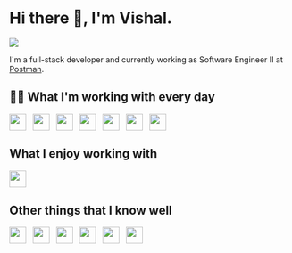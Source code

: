 # Hi there 👋, I'm Vishal.

<a href="https://github.com/VShingala" target="_blank"><img src="https://img.shields.io/badge/-VShingala-%23333?style=for-the-badge&logo=github&logoColor=white" target="_blank"></a> 

I´m a full-stack developer and currently working as Software Engineer II at [Postman](https://www.postman.com/).

## 👨‍💻 What I'm working with every day

<img align="center" height="30" src="https://cdn.jsdelivr.net/gh/devicons/devicon/icons/github/github-original.svg" />&nbsp;&nbsp;
<img align="center" height="30" src="https://cdn.jsdelivr.net/gh/devicons/devicon/icons/bitbucket/bitbucket-original-wordmark.svg" />&nbsp;&nbsp;
<img align="center" height="30" src="https://cdn.jsdelivr.net/gh/devicons/devicon/icons/amazonwebservices/amazonwebservices-plain-wordmark.svg" />&nbsp;&nbsp;
<img align="center" height="30" src="https://cdn.jsdelivr.net/gh/devicons/devicon/icons/javascript/javascript-plain.svg">&nbsp;&nbsp;
<img align="center" height="30" src="https://cdn.jsdelivr.net/gh/devicons/devicon/icons/nodejs/nodejs-plain.svg">&nbsp;&nbsp;
<img align="center" height="30" src="https://cdn.jsdelivr.net/gh/devicons/devicon/icons/express/express-original.svg">&nbsp;&nbsp;
<img align="center" height="30" src="https://cdn.jsdelivr.net/gh/devicons/devicon/icons/npm/npm-original-wordmark.svg" />&nbsp;&nbsp;

## What I enjoy working with
 
<img align="center" height="30" src="https://cdn.jsdelivr.net/gh/devicons/devicon/icons/nodejs/nodejs-plain.svg">&nbsp;&nbsp;
 
## Other things that I know well
 
<img align="center" height="30" src="https://cdn.jsdelivr.net/gh/devicons/devicon/icons/gitlab/gitlab-original.svg" />&nbsp;&nbsp;
<img align="center" height="30" src="https://cdn.jsdelivr.net/gh/devicons/devicon/icons/css3/css3-original.svg" />&nbsp;&nbsp;
<img align="center" height="30" src="https://cdn.jsdelivr.net/gh/devicons/devicon/icons/html5/html5-original.svg" />&nbsp;&nbsp;
<img align="center" height="30" src="https://cdn.jsdelivr.net/gh/devicons/devicon/icons/mysql/mysql-original.svg" />&nbsp;&nbsp;
<img align="center" height="30" src="https://cdn.jsdelivr.net/gh/devicons/devicon/icons/redis/redis-original.svg" />&nbsp;&nbsp;
<img align="center" height="30" src="https://cdn.jsdelivr.net/gh/devicons/devicon/icons/mocha/mocha-plain.svg" />&nbsp;&nbsp;
